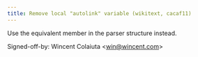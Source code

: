 ```yaml
---
title: Remove local "autolink" variable (wikitext, cacaf11)
---
```


Use the equivalent member in the parser structure instead.

Signed-off-by: Wincent Colaiuta &lt;win@wincent.com&gt;
